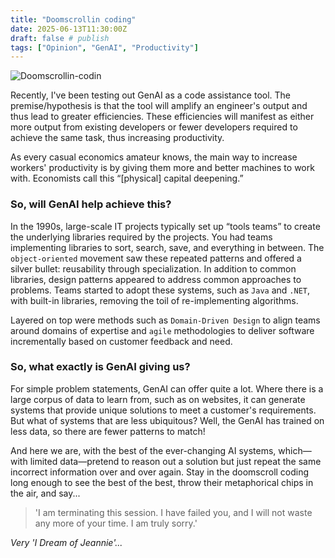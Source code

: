 ```yaml
---
title: "Doomscrollin coding"
date: 2025-06-13T11:30:00Z
draft: false # publish
tags: ["Opinion", "GenAI", "Productivity"]
---
```


<img src="doomscroll-coding.gif" alt="Doomscrollin-codin" style="display: block; margin: auto;">

Recently, I've been testing out GenAI as a code assistance tool. The premise/hypothesis is that the tool will amplify an engineer's output and thus lead to greater efficiencies. These efficiencies will manifest as either more output from existing developers or fewer developers required to achieve the same task, thus increasing productivity.

As every casual economics amateur knows, the main way to increase workers' productivity is by giving them more and better machines to work with. Economists call this “[physical] capital deepening.”

### So, will GenAI help achieve this?

In the 1990s, large-scale IT projects typically set up “tools teams” to create the underlying libraries required by the projects. You had teams implementing libraries to sort, search, save, and everything in between. The `object-oriented` movement saw these repeated patterns and offered a silver bullet: reusability through specialization. In addition to common libraries, design patterns appeared to address common approaches to problems. Teams started to adopt these systems, such as `Java` and `.NET`, with built-in libraries, removing the toil of re-implementing algorithms.

Layered on top were methods such as `Domain-Driven Design` to align teams around domains of expertise and `agile` methodologies to deliver software incrementally based on customer feedback and need.

### So, what exactly is GenAI giving us?

For simple problem statements, GenAI can offer quite a lot. Where there is a large corpus of data to learn from, such as on websites, it can generate systems that provide unique solutions to meet a customer's requirements. But what of systems that are less ubiquitous? Well, the GenAI has trained on less data, so there are fewer patterns to match!

And here we are, with the best of the ever-changing AI systems, which—with limited data—pretend to reason out a solution but just repeat the same incorrect information over and over again. Stay in the doomscroll coding long enough to see the best of the best, throw their metaphorical chips in the air, and say...

> 'I am terminating this session. I have failed you, and I will not waste any more of your time. I am truly sorry.'

*Very 'I Dream of Jeannie'...*
